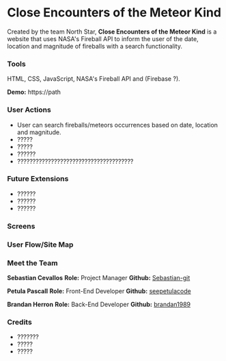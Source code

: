 # Close Encounters of the Meteor Kind

Created by the team North Star, **Close Encounters of the Meteor Kind** is a website that uses NASA's Fireball API to inform the user of the date, location and magnitude of fireballs with a search functionality.  

### Tools

HTML, CSS, JavaScript,  NASA's Fireball API and (Firebase ?).

**Demo:** https://path



### User Actions

-  User can search fireballs/meteors occurrences based on date, location and magnitude.
-  ?????
-  ?????
-  ??????
-  ??????????????????????????????????????


### Future Extensions

-  ??????
-  ??????
-  ??????



### Screens



### User Flow/Site Map 



### Meet the Team

**Sebastian Cevallos**
**Role:** Project Manager
**Github:** [Sebastian-git](https://github.com/Sebastian-git)

**Petula Pascall**
**Role:** Front-End Developer
**Github:** [seepetulacode](https://github.com/SeePetulaCode)

**Brandan Herron**
**Role:** Back-End Developer
**Github:** [brandan1989](https://github.com/brandan1989)



### Credits

- ???????
- ?????
- ?????